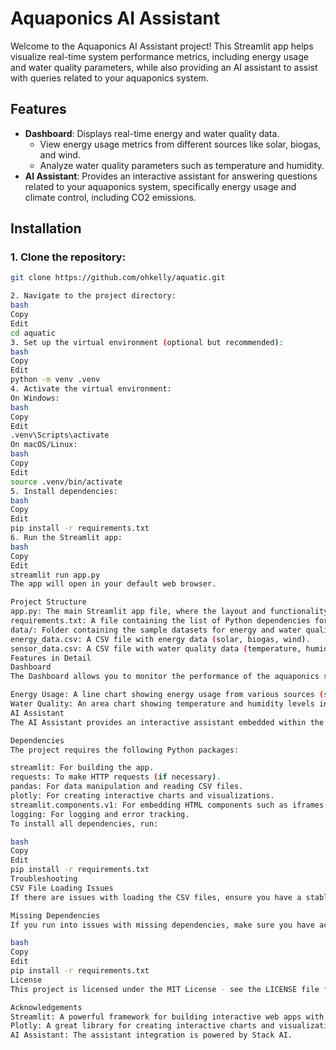 # Aquaponics AI Assistant

Welcome to the Aquaponics AI Assistant project! This Streamlit app helps visualize real-time system performance metrics, including energy usage and water quality parameters, while also providing an AI assistant to assist with queries related to your aquaponics system.

## Features

- **Dashboard**: Displays real-time energy and water quality data.
  - View energy usage metrics from different sources like solar, biogas, and wind.
  - Analyze water quality parameters such as temperature and humidity.
- **AI Assistant**: Provides an interactive assistant for answering questions related to your aquaponics system, specifically energy usage and climate control, including CO2 emissions.

## Installation

### 1. Clone the repository:

```bash
git clone https://github.com/ohkelly/aquatic.git

2. Navigate to the project directory:
bash
Copy
Edit
cd aquatic
3. Set up the virtual environment (optional but recommended):
bash
Copy
Edit
python -m venv .venv
4. Activate the virtual environment:
On Windows:
bash
Copy
Edit
.venv\Scripts\activate
On macOS/Linux:
bash
Copy
Edit
source .venv/bin/activate
5. Install dependencies:
bash
Copy
Edit
pip install -r requirements.txt
6. Run the Streamlit app:
bash
Copy
Edit
streamlit run app.py
The app will open in your default web browser.

Project Structure
app.py: The main Streamlit app file, where the layout and functionality are defined.
requirements.txt: A file containing the list of Python dependencies for the project.
data/: Folder containing the sample datasets for energy and water quality.
energy_data.csv: A CSV file with energy data (solar, biogas, wind).
sensor_data.csv: A CSV file with water quality data (temperature, humidity).
Features in Detail
Dashboard
The Dashboard allows you to monitor the performance of the aquaponics system in real-time. It loads data from CSV files containing energy usage and water quality parameters, and displays them in the following formats:

Energy Usage: A line chart showing energy usage from various sources (solar, biogas, wind).
Water Quality: An area chart showing temperature and humidity levels in the system.
AI Assistant
The AI Assistant provides an interactive assistant embedded within the app via an iframe. The assistant is designed to answer questions related to energy and climate control of your aquaponics system, including topics like CO2 emissions and system performance.

Dependencies
The project requires the following Python packages:

streamlit: For building the app.
requests: To make HTTP requests (if necessary).
pandas: For data manipulation and reading CSV files.
plotly: For creating interactive charts and visualizations.
streamlit.components.v1: For embedding HTML components such as iframes.
logging: For logging and error tracking.
To install all dependencies, run:

bash
Copy
Edit
pip install -r requirements.txt
Troubleshooting
CSV File Loading Issues
If there are issues with loading the CSV files, ensure you have a stable internet connection as the app fetches the CSV files from raw GitHub links. If the data fails to load, try accessing the files directly from GitHub to ensure they are available.

Missing Dependencies
If you run into issues with missing dependencies, make sure you have activated the virtual environment and installed the required packages:

bash
Copy
Edit
pip install -r requirements.txt
License
This project is licensed under the MIT License - see the LICENSE file for details.

Acknowledgements
Streamlit: A powerful framework for building interactive web apps with Python.
Plotly: A great library for creating interactive charts and visualizations.
AI Assistant: The assistant integration is powered by Stack AI.
